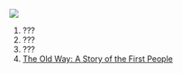![](http://media.tumblr.com/3e8d729728d8186b8987f810ca76ac23/tumblr_inline_ncsoayMVOi1qh1ufq.jpg)

1. ???
2. ???
3. ???
4. [The Old Way: A Story of the First People](http://www.amazon.com/Old-Way-Story-First-People-ebook/dp/B000Y2I7Q8)
